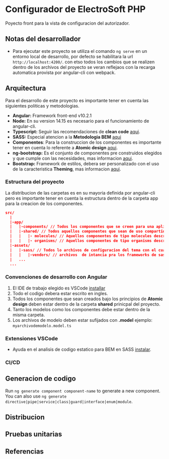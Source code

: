 # Configurador de ElectroSoft PHP

Poyecto front para la vista de configuracion del autorizador.

## Notas del desarrollador

* Para ejecutar este proyecto se utiliza el comando `ng serve` en un entorno local de desarrollo, por defecto se habilitara la url `http://localhost:4200/`. con etso todos los cambios que se realizen dentro de los archivos del proyecto se veran reflejaos con la recarga automatica provista por angular-cli con webpack.

## Arquitectura

Para el desarrollo de este proyecto es importante tener en cuenta las siguientes politicas y metodologias.

* **Angular:** Framework front-end v10.2.1
* **Node:** En su version 14.15 es necesario para el funcionamiento de angular-cli.
* **Typescript:** Seguir las recomendaciones de **clean code** [aqui](https://github.com/labs42io/clean-code-typescript).
* **SASS:** Especial atencion a la **Metodologia BEM** [aqui](https://en.bem.info/methodology/quick-start/)
* **Componentes**: Para la construccion de los componentes es importante tener en cuenta lo referente a **Atomic design** [aqui](https://atomicdesign.bradfrost.com/).
* **ng-bootstrap:** Es el conjunto de componentes pre construidos elegidos y que cumple con las necesidades, mas informacion [aqui](https://ng-bootstrap.github.io/#/components/alert/examples).
* **Bootstrap:** Framework de estilos, debera ser personalizado con el uso de la caracteristica **Theming**, mas informacion [aqui](https://getbootstrap.com/docs/4.5/getting-started/theming/).

### Estructura del proyecto

La distribucion de las carpetas es en su mayoria definida por angular-cli pero es importante tener en cuenta la estructura dentro de la carpeta app para la creacion de los componentes.
```json
src/
  |
  |-app/
  |   |-components/ // Todos los componentes que se creen para una aplicacion deben estar dentro de esta carpeta
  |   |-shared/ // Todos aquellos componentes que sean de uso compartido del proyecto (Atomic Design)
  |   |   |- molecules/ // Aquellos componentes de tipo molecules descritos en Atomic design
  |   |   |- organisms/ // Aquellos componentes de tipo organisms descritos en Atomic design
  |-assets/
  |   |-sass/ // Todos lo archivos de configuracion del tema con el cual se debe implementar el skin de la aplicacion
  |   |   |-vendors/ // archivos  de intancia pra los frameworks de sass por defecto bootstrap esta configurado
  |   ...
  ...
```

### Convenciones de desarrollo con Angular

1. El IDE de trabajo elegido es VSCode [installar](https://code.visualstudio.com/)
2. Todo el codigo debera estar escrito en ingles.
3. Todos los componentes que sean creados bajo los principios de **Atomic design** deben estar dentro de la carpeta **shared** prinicpal del proyecto.
4. Tanto los modelos como los componentes debe estar dentro de la misma carpeta.
5. Los archivos de modelo deben estar sufijados con **.model** ejemplo: `myarchivodemodelo.model.ts`

### Extensiones VSCode

* Ayuda en el analisis de codigo estatico para BEM en SASS [instalar](https://marketplace.visualstudio.com/items?itemName=glen-84.sass-lint).

### CI/CD

## Generacion de codigo

Run `ng generate component component-name` to generate a new component. You can also use `ng generate directive|pipe|service|class|guard|interface|enum|module`.

## Distribucion

## Pruebas unitarias

## Referencias

